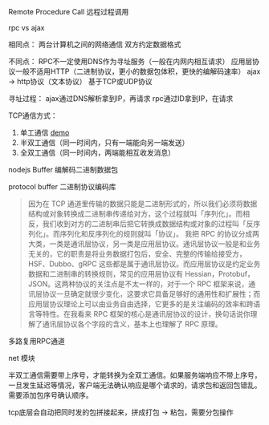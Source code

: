 Remote Procedure Call 远程过程调用

rpc vs ajax

相同点：
两台计算机之间的网络通信
双方约定数据格式

不同点：
RPC不一定使用DNS作为寻址服务（一般在内网内相互请求）
应用层协议一般不适用HTTP（二进制协议，更小的数据包体积，更快的编解码速率） ajax -> http协议（文本协议）
基于TCP或UDP协议

寻址过程：
ajax通过DNS解析拿到IP，再请求
rpc通过ID拿到IP，在请求

TCP通信方式：
1. 单工通信 [demo](./多路复用/)
2. 半双工通信（同一时间内，只有一端能向另一端发送）
3. 全双工通信（同一时间内，两端能相互收发消息）

nodejs Buffer 编解码二进制数据包

protocol buffer  二进制协议编码库

> 因为在 TCP 通道里传输的数据只能是二进制形式的，所以我们必须将数据结构或对象转换成二进制串传递给对方，这个过程就叫「序列化」。而相反，我们收到对方的二进制串后把它转换成数据结构或对象的过程叫「反序列化」。而序列化和反序列化的规则就叫「协议」。
> 我把 RPC 的协议分成两大类，一类是通讯层协议，另一类是应用层协议。通讯层协议一般是和业务无关的，它的职责是将业务数据打包后，安全、完整的传输给接受方，HSF、Dubbo、gRPC 这些都是属于通讯层协议。而应用层协议是约定业务数据和二进制串的转换规则，常见的应用层协议有 Hessian，Protobuf，JSON。这两种协议的关注点是不太一样的，对于一个 RPC 框架来说，通讯层协议一旦确定就很少变化，这要求它具备足够好的通用性和扩展性；而应用层协议理论上可以由业务自由选择，它更多的是关注编码的效率和跨语言等特性。在我看来 RPC 框架的核心是通讯层协议的设计，换句话说你理解了通讯层协议各个字段的含义，基本上也理解了 RPC 原理。


多路复用RPC通道 

net 模块


半双工通信需要带上序号，才能转换为全双工通信。如果服务端响应不带上序号，一旦发生延迟等情况，客户端无法确认响应是哪个请求的，请求包和返回包错乱。需要添加包序号确认顺序。


tcp底层会自动把同时发的包拼接起来，拼成打包 -> 粘包，需要分包操作 
